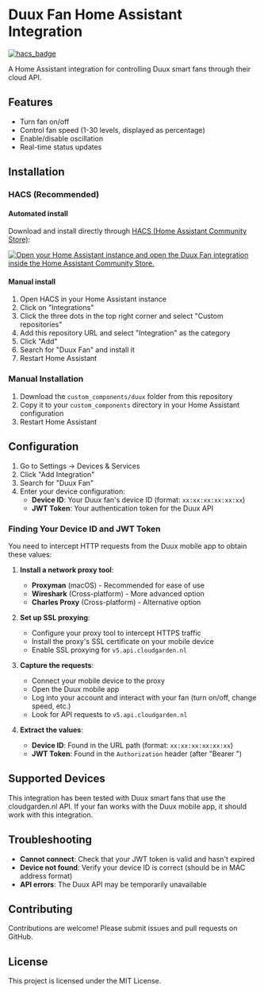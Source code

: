 # Duux Fan Home Assistant Integration

[![hacs_badge](https://img.shields.io/badge/HACS-Custom-orange.svg)](https://github.com/custom-components/hacs)

A Home Assistant integration for controlling Duux smart fans through their cloud API.

## Features

- Turn fan on/off
- Control fan speed (1-30 levels, displayed as percentage)
- Enable/disable oscillation
- Real-time status updates

## Installation

### HACS (Recommended)

#### Automated install 

Download and install directly through [HACS (Home Assistant Community Store)](https://hacs.xyz/): 

[![Open your Home Assistant instance and open the Duux Fan integration inside the Home Assistant Community Store.](https://my.home-assistant.io/badges/hacs_repository.svg)](https://my.home-assistant.io/redirect/hacs_repository/?owner=basnijholt&repository=adaptive-lighting&category=integration) 

#### Manual install 

1. Open HACS in your Home Assistant instance
2. Click on "Integrations"
3. Click the three dots in the top right corner and select "Custom repositories"
4. Add this repository URL and select "Integration" as the category
5. Click "Add"
6. Search for "Duux Fan" and install it
7. Restart Home Assistant

### Manual Installation

1. Download the `custom_components/duux` folder from this repository
2. Copy it to your `custom_components` directory in your Home Assistant configuration
3. Restart Home Assistant

## Configuration

1. Go to Settings → Devices & Services
2. Click "Add Integration"
3. Search for "Duux Fan"
4. Enter your device configuration:
   - **Device ID**: Your Duux fan's device ID (format: `xx:xx:xx:xx:xx:xx`)
   - **JWT Token**: Your authentication token for the Duux API

### Finding Your Device ID and JWT Token

You need to intercept HTTP requests from the Duux mobile app to obtain these values:

1. **Install a network proxy tool**:
   - **Proxyman** (macOS) - Recommended for ease of use
   - **Wireshark** (Cross-platform) - More advanced option
   - **Charles Proxy** (Cross-platform) - Alternative option

2. **Set up SSL proxying**:
   - Configure your proxy tool to intercept HTTPS traffic
   - Install the proxy's SSL certificate on your mobile device
   - Enable SSL proxying for `v5.api.cloudgarden.nl`

3. **Capture the requests**:
   - Connect your mobile device to the proxy
   - Open the Duux mobile app
   - Log into your account and interact with your fan (turn on/off, change speed, etc.)
   - Look for API requests to `v5.api.cloudgarden.nl`

4. **Extract the values**:
   - **Device ID**: Found in the URL path (format: `xx:xx:xx:xx:xx:xx`)
   - **JWT Token**: Found in the `Authorization` header (after "Bearer ")

## Supported Devices

This integration has been tested with Duux smart fans that use the cloudgarden.nl API. If your fan works with the Duux mobile app, it should work with this integration.

## Troubleshooting

- **Cannot connect**: Check that your JWT token is valid and hasn't expired
- **Device not found**: Verify your device ID is correct (should be in MAC address format)
- **API errors**: The Duux API may be temporarily unavailable

## Contributing

Contributions are welcome! Please submit issues and pull requests on GitHub.

## License

This project is licensed under the MIT License.